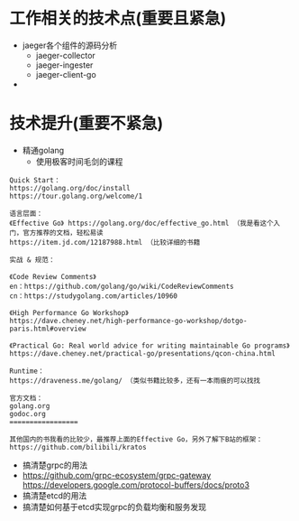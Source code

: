# 工作相关的技术点(重要且紧急)
* jaeger各个组件的源码分析
  * jaeger-collector
  * jaeger-ingester
  * jaeger-client-go
* 
# 技术提升(重要不紧急)
* 精通golang 
  * 使用极客时间毛剑的课程
```
Quick Start：
https://golang.org/doc/install
https://tour.golang.org/welcome/1

语言层面：
《Effective Go》 https://golang.org/doc/effective_go.html （我是看这个入门，官方推荐的文档，轻松易读
https://item.jd.com/12187988.html （比较详细的书籍

实战 & 规范：

《Code Review Comments》
en：https://github.com/golang/go/wiki/CodeReviewComments
cn：https://studygolang.com/articles/10960

《High Performance Go Workshop》
https://dave.cheney.net/high-performance-go-workshop/dotgo-paris.html#overview

《Practical Go: Real world advice for writing maintainable Go programs》
https://dave.cheney.net/practical-go/presentations/qcon-china.html

Runtime：
https://draveness.me/golang/ （类似书籍比较多，还有一本雨痕的可以找找

官方文档：
golang.org
godoc.org
=================

其他国内的书我看的比较少，最推荐上面的Effective Go，另外了解下B站的框架：
https://github.com/bilibili/kratos
```
* 搞清楚grpc的用法
* https://github.com/grpc-ecosystem/grpc-gateway
https://developers.google.com/protocol-buffers/docs/proto3
* 搞清楚etcd的用法
* 搞清楚如何基于etcd实现grpc的负载均衡和服务发现